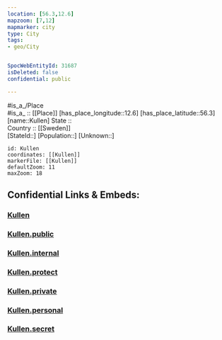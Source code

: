 ```yaml
---
location: [56.3,12.6] 
mapzoom: [7,12] 
mapmarker: city 
type: City
tags:
- geo/City


SpocWebEntityId: 31687
isDeleted: false
confidential: public

---
```

#is_a_/Place  
#is_a_ :: [[Place]] 
[has_place_longitude::12.6] 
[has_place_latitude::56.3] 
[name::Kullen] 
State ::  
Country :: [[Sweden]]  
[StateId::] 
[Population::] 
[Unknown::] 


```leaflet
id: Kullen
coordinates: [[Kullen]] 
markerFile: [[Kullen]] 
defaultZoom: 11 
maxZoom: 18
```


## Confidential Links & Embeds: 

### [Kullen](/_Standards/Earth/Continent/Europe/Europe~North/Sweden/City/Kullen.md) 

### [Kullen.public](/_public/Earth/Continent/Europe/Europe~North/Sweden/City/Kullen.public.md) 

### [Kullen.internal](/_internal/Earth/Continent/Europe/Europe~North/Sweden/City/Kullen.internal.md) 

### [Kullen.protect](/_protect/Earth/Continent/Europe/Europe~North/Sweden/City/Kullen.protect.md) 

### [Kullen.private](/_private/Earth/Continent/Europe/Europe~North/Sweden/City/Kullen.private.md) 

### [Kullen.personal](/_personal/Earth/Continent/Europe/Europe~North/Sweden/City/Kullen.personal.md) 

### [Kullen.secret](/_secret/Earth/Continent/Europe/Europe~North/Sweden/City/Kullen.secret.md)

